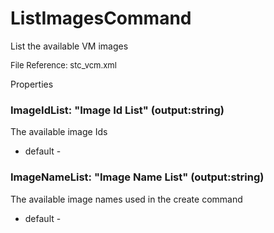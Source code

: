# ListImagesCommand

List the available VM images

<font size="2">File Reference: stc_vcm.xml</font>

<text>Properties</text>

### ImageIdList: "Image Id List" (output:string)

The available image Ids

* default - 
### ImageNameList: "Image Name List" (output:string)

The available image names used in the create command

* default - 
